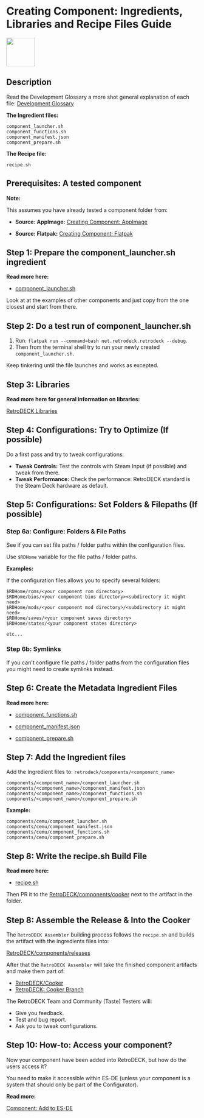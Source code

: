 # Creating Component: Ingredients, Libraries and Recipe Files Guide

<img src="../../../../wiki_icons/retrodeck/icon-assembler.svg" width="75">

## Description 

Read the Development Glossary a more shot general explanation of each file: [Development Glossary](../../development-glossary.md) 

**The Ingredient files:**

```
component_launcher.sh
component_functions.sh
component_manifest.json
component_prepare.sh
```

**The Recipe file:**

```
recipe.sh
```

## Prerequisites: A tested component

**Note:**

This assumes you have already tested a component folder from:

- **Source: AppImage:** [Creating Component: AppImage](component-create-appimage.md)

- **Source: Flatpak:** [Creating Component: Flatpak](component-create-flatpak.md)

## Step 1: Prepare the component_launcher.sh ingredient

**Read more here:** 

- [component_launcher.sh](../component-files/component-ingredient-launcher.md)

Look at at the examples of other components and just copy from the one closest and start from there. 

## Step 2: Do a test run of component_launcher.sh 

1. Run: `flatpak run --command=bash net.retrodeck.retrodeck --debug`.
2. Then from the terminal shell try to run your newly created `component_launcher.sh`.

Keep tinkering until the file launches and works as excepted.

## Step 3: Libraries

**Read more here for general information on libraries:** 

[RetroDECK Libraries](../../general/retrodeck-libraries.md)

## Step 4: Configurations: Try to Optimize (If possible) 

Do a first pass and try to tweak configurations:

- **Tweak Controls:** Test the controls with Steam Input (if possible) and tweak from there.
- **Tweak Performance:** Check the performance: RetroDECK standard is the Steam Deck hardware as default.




## Step 5: Configurations: Set Folders & Filepaths (If possible) 

### Step 6a: Configure: Folders & File Paths 

See if you can set file paths / folder paths within the configuration files.

Use `$RDHome` variable for the file paths / folder paths.

**Examples:**

If the configuration files allows you to specify several folders:

```
$RDHome/roms/<your component rom directory>
$RDHome/bios/<your component bios directory><subdirectory it might need>
$RDHome/mods/<your component mod directory>/<subdirectory it might need>
$RDHome/saves/<your component saves directory>
$RDHome/states/<your component states directory>

etc...
```

### Step 6b: Symlinks

If you can't configure file paths / folder paths from the configuration files you might need to create symlinks instead.

## Step 6: Create the Metadata Ingredient Files

**Read more here:** 

- [component_functions.sh](../component-files/component-ingredient-functions.md)

- [component_manifest.json](../component-files/component-ingredient-manifest.md)

- [component_prepare.sh](../component-files/component-ingredient-prepare.md)

## Step 7: Add the Ingredient files

Add the Ingredient files to: `retrodeck/components/<component_name>`

```
components/<component_name>/component_launcher.sh 
components/<component_name>/component_manifest.json
components/<component_name>/component_functions.sh
components/<component_name>/component_prepare.sh
```

**Example:**

```
components/cemu/component_launcher.sh 
components/cemu/component_manifest.json
components/cemu/component_functions.sh
components/cemu/component_prepare.sh
```

## Step 8: Write the recipe.sh Build File

**Read more here:** 

- [recipe.sh](../component-files/component-recipe.md)

Then PR it to the [RetroDECK/components/cooker](https://github.com/RetroDECK/components/tree/cooker) next to the artifact in the folder.


## Step 8: Assemble the Release & Into the Cooker

The `RetroDECK Assembler` building process follows the `recipe.sh` and builds the artifact with the ingredients files into:

[RetroDECK/components/releases](https://github.com/RetroDECK/components/releases) 

After that the `RetroDECK Assembler`  will take the finished component artifacts and make them part of: 

- [RetroDECK/Cooker](https://github.com/RetroDECK/Cooker)
- [RetroDECK: Cooker Branch](https://github.com/RetroDECK/RetroDECK/tree/cooker)

The RetroDECK Team and Community (Taste) Testers will:

- Give you feedback.
- Test and bug report.
- Ask you to tweak configurations. 

## Step 10: How-to: Access your component? 

Now your component have been added into RetroDECK, but how do the users access it?

You need to make it accessible within ES-DE (unless your component is a system that should only be part of the Configurator).

**Read more:** 

[Component: Add to ES-DE](component-add-to-es-de.md)
 
